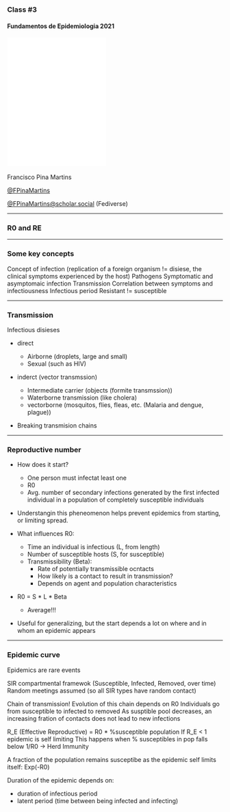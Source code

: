 ### Class #3

#### Fundamentos de Epidemiologia 2021

<img src="common/logo-FCUL.png" style="background:none; border:none; box-shadow:none;">

Francisco Pina Martins

[@FPinaMartins](https://twitter.com/FPinaMartins)

[@FPinaMartins@scholar.social](https://scholar.social/@FPinaMartins) (Fediverse)

---

### R0 and RE

---

### Some key concepts

Concept of infection (replication of a foreign organism != disiese, the clinical symptoms experienced by the host)
Pathogens
Symptomatic and asymptomaic infection
Transmission
Correlation between symptoms and infectiousness
Infectious period
Resistant != susceptible

---

### Transmission

Infectious disieses
* direct 
  * Airborne (droplets, large and small)
  * Sexual (such as HIV)

* inderct (vector transmssion)
  * Intermediate carrier (objects (formite transmssion))
  * Waterborne transmission (like cholera)
  * vectorborne (mosquitos, flies, fleas, etc. (Malaria and dengue, plague))
* Breaking transmision chains

---

### Reproductive number

* How does it start?
  * One person must infectat least one
  * R0
  * Avg. number of secondary infections generated by the first infected individual in a population of completely susceptible individuals
* Understangin this pheneomenon helps prevent epidemics from starting, or limiting spread.

* What influences R0:
  * Time an individual is infectious (L, from length)
  * Number of susceptible hosts (S, for susceptible)
  * Transmissibility (Beta):
    * Rate of potentially transmissible ocntacts
    * How likely is a contact to result in transmission?
    * Depends on agent and population characteristics 
* R0 = S * L * Beta
  * Average!!!
* Useful for generalizing, but the start depends a lot on where and in whom an epidemic appears

---

### Epidemic curve

Epidemics are rare events

SIR compartmental framewok (Susceptible, Infected, Removed, over time)
Random meetings assumed (so all SIR types have random contact)

Chain of transmission!
Evolution of this chain depends on R0
Individuals go from susceptible to infected to removed
As susptible pool decreases, an increasing fration of contacts does not lead to new infections

R_E (Effective Reproductive) = R0 * %susceptible population
If R_E < 1 epidemic is self limiting
This happens when % susceptibles in pop falls below 1/R0 -> Herd Immunity

A fraction of the population remains susceptibe as the epidemic self limits itself: Exp(-R0)

Duration of the epidemic depends on:
* duration of infectious period
* latent period (time between being infected and infecting)

